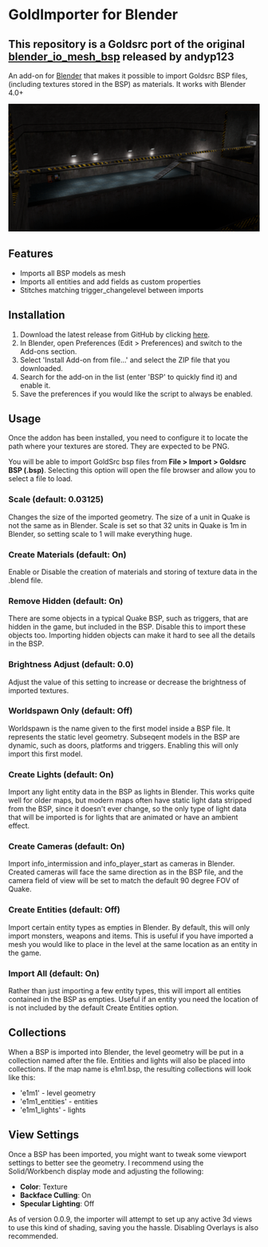 # GoldImporter for Blender

## This repository is a Goldsrc port of the original [blender_io_mesh_bsp](https://github.com/andyp123/blender_io_mesh_bsp/) released by andyp123

An add-on for [Blender](https://www.blender.org/) that makes it possible to import Goldsrc BSP files, (including textures stored in the BSP) as materials. It works with Blender 4.0+

![Imported level (c0a0)](https://raw.githubusercontent.com/stalker2106x/goldimporter/master/README_img/c0a0.png)

## Features
- Imports all BSP models as mesh
- Imports all entities and add fields as custom properties
- Stitches matching trigger_changelevel between imports

## Installation
1. Download the latest release from GitHub by clicking [here](https://github.com/stalker2106x/goldimporter/releases/).
2. In Blender, open Preferences (Edit > Preferences) and switch to the Add-ons section.
3. Select 'Install Add-on from file...' and select the ZIP file that you downloaded.
4. Search for the add-on in the list (enter 'BSP' to quickly find it) and enable it.
5. Save the preferences if you would like the script to always be enabled.

## Usage
Once the addon has been installed, you need to configure it to locate the path where your textures are stored. They are expected to be PNG.

You will be able to import GoldSrc bsp files from __File > Import > Goldsrc BSP (.bsp)__. Selecting this option will open the file browser and allow you to select a file to load.


### Scale (default: 0.03125)
Changes the size of the imported geometry. The size of a unit in Quake is not the
same as in Blender. Scale is set so that 32 units in Quake is 1m in Blender, so setting
scale to 1 will make everything huge.

### Create Materials (default: On)
Enable or Disable the creation of materials and storing of texture data in the .blend
file.

### Remove Hidden (default: On)
There are some objects in a typical Quake BSP, such as triggers, that are hidden in the
game, but included in the BSP. Disable this to import these objects too. Importing
hidden objects can make it hard to see all the details in the BSP.

### Brightness Adjust (default: 0.0)
Adjust the value of this setting to increase or decrease the brightness of imported
textures.

### Worldspawn Only (default: Off)
Worldspawn is the name given to the first model inside a BSP file. It represents the
static level geometry. Subseqent models in the BSP are dynamic, such as doors, platforms
and triggers. Enabling this will only import this first model.

### Create Lights (default: On)
Import any light entity data in the BSP as lights in Blender. This works quite well for
older maps, but modern maps often have static light data stripped from the BSP, since
it doesn't ever change, so the only type of light data that will be imported is for
lights that are animated or have an ambient effect.

### Create Cameras (default: On)
Import info_intermission and info_player_start as cameras in Blender. Created cameras
will face the same direction as in the BSP file, and the camera field of view will be
set to match the default 90 degree FOV of Quake.

### Create Entities (default: Off)
Import certain entity types as empties in Blender. By default, this will only import
monsters, weapons and items. This is useful if you have imported a mesh you would like
to place in the level at the same location as an entity in the game.

### Import All (default: On)
Rather than just importing a few entity types, this will import all entities contained
in the BSP as empties. Useful if an entity you need the location of is not included by
the default Create Entities option.

## Collections
When a BSP is imported into Blender, the level geometry will be put in a collection
named after the file. Entities and lights will also be placed into collections. If the
map name is e1m1.bsp, the resulting collections will look like this:
* 'e1m1' - level geometry
* 'e1m1_entities' - entities
* 'e1m1_lights' - lights

## View Settings
Once a BSP has been imported, you might want to tweak some viewport settings to better
see the geometry. I recommend using the Solid/Workbench display mode and adjusting the
following:

* __Color__: Texture
* __Backface Culling__: On
* __Specular Lighting__: Off

As of version 0.0.9, the importer will attempt to set up any active 3d views to use this
kind of shading, saving you the hassle. Disabling Overlays is also recommended.
